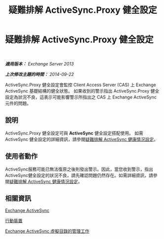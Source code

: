 ﻿---
title: 疑難排解 ActiveSync.Proxy 健全設定
TOCTitle: 疑難排解 ActiveSync.Proxy 健全設定
ms:assetid: f10acbb8-4d2e-43fb-b3a5-6dbb7a529e04
ms:mtpsurl: https://technet.microsoft.com/zh-tw/library/ms.exch.scom.activesync.proxy(v=EXCHG.150)
ms:contentKeyID: 53276419
ms.date: 03/07/2017
mtps_version: v=EXCHG.150
ms.translationtype: MT
---

# 疑難排解 ActiveSync.Proxy 健全設定

 

_**適用版本：** Exchange Server 2013_

_**上次修改主題的時間：** 2014-09-22_

ActiveSync.Proxy 健全設定會監控 Client Access Server (CAS) 上 Exchange ActiveSync 基礎結構的健全狀態。 如果收到的警示指出 ActiveSync.Proxy 健全設定為狀況不良，這表示可能影響警示所指出之 CAS 上 Exchange ActiveSync 元件的問題。

## 說明

ActiveSync.Proxy 健全設定可與 **ActiveSync** 健全設定搭配使用。 如需 ActiveSync 健全設定的詳細資訊，請參閱[疑難排解 ActiveSync 健康情況設定](troubleshooting-activesync-health-set.md)。

## 使用者動作

ActiveSync服務可能已無法復原之後則發出警示。因此，當您收到警示，指出ActiveSync健全設定的狀況不良，請先確認問題仍然存在。如需詳細資訊，請參閱[疑難排解 ActiveSync 健康情況設定](troubleshooting-activesync-health-set.md)。

## 相關資訊

[Exchange ActiveSync](https://technet.microsoft.com/zh-tw/library/aa998357\(v=exchg.150\))

[行動裝置](https://technet.microsoft.com/zh-tw/library/bb232129\(v=exchg.150\))

[Exchange ActiveSync 虛擬目錄的管理工作](https://technet.microsoft.com/zh-tw/library/bb125170\(v=exchg.150\))

